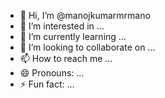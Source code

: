 - 👋 Hi, I’m @manojkumarmrmano
- 👀 I’m interested in ...
- 🌱 I’m currently learning ...
- 💞️ I’m looking to collaborate on ...
- 📫 How to reach me ...
- 😄 Pronouns: ...
- ⚡ Fun fact: ...

<!---
manojkumarmrmano/manojkumarmrmano is a ✨ special ✨ repository because its `README.md` (this file) appears on your GitHub profile.
You can click the Preview link to take a look at your changes.
--->
